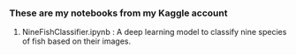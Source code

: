### These are my notebooks from my Kaggle account

1. NineFishClassifier.ipynb : A deep learning model to classify nine species of fish based on their images.
